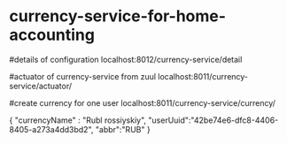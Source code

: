 # currency-service-for-home-accounting

#details of configuration
localhost:8012/currency-service/detail 

#actuator of currency-service from zuul
localhost:8011/currency-service/actuator/

#create currency for one user
localhost:8011/currency-service/currency/

{
	 "currencyName" : "Rubl rossiyskiy",
     "userUuid":"42be74e6-dfc8-4406-8405-a273a4dd3bd2",
     "abbr":"RUB"
}

